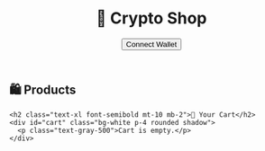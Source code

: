 <!DOCTYPE html>
<html lang="en">
<head>
  <meta charset="UTF-8" />
  <meta name="viewport" content="width=device-width, initial-scale=1.0" />
  <title>YourSweetPlug</title>
  <script src="https://cdn.jsdelivr.net/npm/ethers@6.7.0/dist/ethers.umd.min.js"></script>
  <script src="https://cdn.tailwindcss.com"></script>
</head>
<body class="bg-gradient-to-br from-indigo-100 to-blue-200 min-h-screen font-sans">

  <header class="bg-white shadow p-4 flex justify-between items-center">
    <h1 class="text-2xl font-bold">🛒 Crypto Shop</h1>
    <button id="connectButton" class="bg-indigo-600 text-white px-4 py-2 rounded">Connect Wallet</button>
  </header>

  <main class="max-w-5xl mx-auto p-4">
    <h2 class="text-xl font-semibold mb-4">🛍 Products</h2>
    <div id="productList" class="grid grid-cols-1 sm:grid-cols-3 gap-4"></div>

    <h2 class="text-xl font-semibold mt-10 mb-2">🛒 Your Cart</h2>
    <div id="cart" class="bg-white p-4 rounded shadow">
      <p class="text-gray-500">Cart is empty.</p>
    </div>
  </main>

  <script>
    const products = [
      { id: 1, name: 'Magic Hoodie', price: 0.01, emoji: '🧥' },
      { id: 2, name: 'Coffee Potion', price: 0.005, emoji: '☕' },
      { id: 3, name: 'Enchanted Mug', price: 0.007, emoji: '🍵' },
    ];

    let cart = [];
    let signer;

    const connectButton = document.getElementById('connectButton');
    connectButton.addEventListener('click', async () => {
      if (window.ethereum) {
        const provider = new ethers.BrowserProvider(window.ethereum);
        await provider.send("eth_requestAccounts", []);
        signer = await provider.getSigner();
        const address = await signer.getAddress();
        connectButton.textContent = `Connected: ${address.slice(0, 6)}...${address.slice(-4)}`;
      } else {
        alert('Please install MetaMask!');
      }
    });

    function renderProducts() {
      const container = document.getElementById('productList');
      container.innerHTML = '';
      products.forEach(p => {
        const div = document.createElement('div');
        div.className = 'bg-white p-4 rounded shadow text-center';
        div.innerHTML = `
          <div class="text-5xl mb-2">${p.emoji}</div>
          <h3 class="font-semibold text-lg">${p.name}</h3>
          <p class="text-gray-500">${p.price} ETH</p>
          <button class="mt-2 bg-indigo-600 text-white px-3 py-1 rounded" onclick="addToCart(${p.id})">Add to Cart</button>
        `;
        container.appendChild(div);
      });
    }

    function renderCart() {
      const container = document.getElementById('cart');
      container.innerHTML = '';
      if (cart.length === 0) {
        container.innerHTML = '<p class="text-gray-500">Cart is empty.</p>';
        return;
      }

      let total = 0;
      cart.forEach((item, index) => {
        const div = document.createElement('div');
        div.className = 'flex justify-between items-center mb-2';
        div.innerHTML = `
          <span>${item.name} - ${item.price} ETH</span>
          <button class="text-red-500 text-sm" onclick="removeFromCart(${index})">Remove</button>
        `;
        container.appendChild(div);
        total += item.price;
      });

      const totalEl = document.createElement('div');
      totalEl.className = 'mt-4 font-semibold';
      totalEl.textContent = `Total: ${total.toFixed(4)} ETH`;
      container.appendChild(totalEl);

      const checkoutBtn = document.createElement('button');
      checkoutBtn.className = 'mt-3 bg-green-600 text-white px-4 py-2 rounded hover:bg-green-700';
      checkoutBtn.textContent = 'Checkout with Crypto';
      checkoutBtn.onclick = () => checkout(total);
      container.appendChild(checkoutBtn);
    }

    function addToCart(id) {
      const product = products.find(p => p.id === id);
      cart.push(product);
      renderCart();
    }

    function removeFromCart(index) {
      cart.splice(index, 1);
      renderCart();
    }

    async function checkout(amount) {
      if (!signer) {
        alert('Please connect your wallet first.');
        return;
      }

      try {
        const tx = await signer.sendTransaction({
          to: signer.address, // Replace with your receiving wallet or contract
          value: ethers.parseEther(amount.toString())
        });
        alert(`Payment sent! TX hash: ${tx.hash}`);
        cart = [];
        renderCart();
      } catch (e) {
        alert('Transaction failed or cancelled.');
        console.error(e);
      }
    }

    renderProducts();
    renderCart();
  </script>
</body>
</html>

      
 

  
